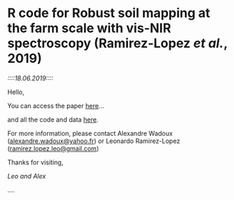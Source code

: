 # R code for Robust soil mapping at the farm scale with vis-NIR spectroscopy (Ramirez-Lopez _et al._, 2019)

_::::18.06.2019::::_

Hello,

You can access the paper [here](https://onlinelibrary.wiley.com/doi/10.1111/ejss.12752)...

and all the code and data [here](https://l-ramirez-lopez.github.io/VNIR_spectroscopy_for_robust_soil_mapping).

For more information, please contact Alexandre Wadoux (alexandre.wadoux@yahoo.fr) or Leonardo Ramirez-Lopez (ramirez.lopez.leo@gmail.com)

Thanks for visiting,

_Leo and Alex_

....